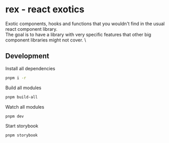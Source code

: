 # rex - react exotics

Exotic components, hooks and functions that you wouldn't find in the usual react component library. \
The goal is to have a library with very specific features that other big component libraries might not cover. \

## Development

Install all dependencies

```sh
pnpm i -r
```

Build all modules

```sh
pnpm build-all
```

Watch all modules

```sh
pnpm dev
```

Start storybook

```sh
pnpm storybook
```
